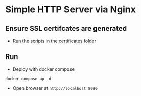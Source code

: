 # Simple HTTP Server via Nginx

## Ensure SSL certifcates are generated
- Run the scripts in the [certificates](../certificates/README.md) folder

## Run
- Deploy with docker compose
```
docker compose up -d
```
- Open browser at `http://localhost:8090`

